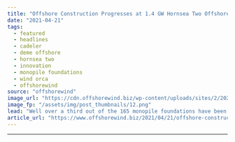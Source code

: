 ```yaml
---
title: "Offshore Construction Progresses at 1.4 GW Hornsea Two Offshore Wind Farm"
date: "2021-04-21"
tags: 
  - featured
  - headlines
  - cadeler
  - deme offshore
  - hornsea two
  - innovation
  - monopile foundations
  - wind orca
  - offshorewind
source: "offshorewind"
image_url: "https://cdn.offshorewind.biz/wp-content/uploads/sites/2/2021/04/21101513/Offshore-Construction-Progresses-at-1.4-GW-Hornsea-Two-Offshore-Wind-Farm.png"
image_fp: "/assets/img/post_thumbnails/12.png"
lead: "Well over a third out of the 165 monopile foundations have been installed at"
article_url: "https://www.offshorewind.biz/2021/04/21/offshore-construction-progresses-at-1-4-gw-hornsea-two-offshore-wind-farm/"
---
```


---
